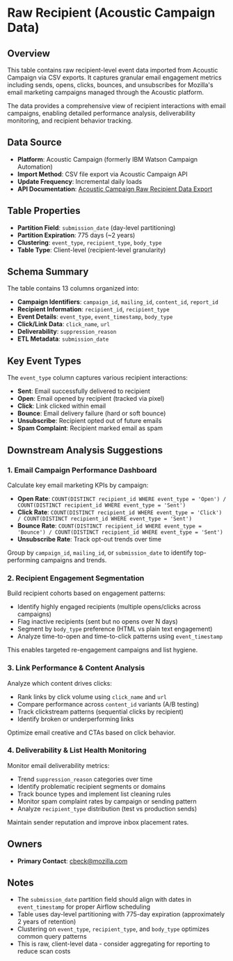 # Raw Recipient (Acoustic Campaign Data)

## Overview

This table contains raw recipient-level event data imported from Acoustic Campaign via CSV exports. It captures granular email engagement metrics including sends, opens, clicks, bounces, and unsubscribes for Mozilla's email marketing campaigns managed through the Acoustic platform.

The data provides a comprehensive view of recipient interactions with email campaigns, enabling detailed performance analysis, deliverability monitoring, and recipient behavior tracking.

## Data Source

- **Platform**: Acoustic Campaign (formerly IBM Watson Campaign Automation)
- **Import Method**: CSV file export via Acoustic Campaign API
- **Update Frequency**: Incremental daily loads
- **API Documentation**: [Acoustic Campaign Raw Recipient Data Export](https://developer.goacoustic.com/acoustic-campaign/reference/rawrecipientdataexport)

## Table Properties

- **Partition Field**: `submission_date` (day-level partitioning)
- **Partition Expiration**: 775 days (~2 years)
- **Clustering**: `event_type`, `recipient_type`, `body_type`
- **Table Type**: Client-level (recipient-level granularity)

## Schema Summary

The table contains 13 columns organized into:

- **Campaign Identifiers**: `campaign_id`, `mailing_id`, `content_id`, `report_id`
- **Recipient Information**: `recipient_id`, `recipient_type`
- **Event Details**: `event_type`, `event_timestamp`, `body_type`
- **Click/Link Data**: `click_name`, `url`
- **Deliverability**: `suppression_reason`
- **ETL Metadata**: `submission_date`

## Key Event Types

The `event_type` column captures various recipient interactions:
- **Sent**: Email successfully delivered to recipient
- **Open**: Email opened by recipient (tracked via pixel)
- **Click**: Link clicked within email
- **Bounce**: Email delivery failure (hard or soft bounce)
- **Unsubscribe**: Recipient opted out of future emails
- **Spam Complaint**: Recipient marked email as spam

## Downstream Analysis Suggestions

### 1. Email Campaign Performance Dashboard
Calculate key email marketing KPIs by campaign:
- **Open Rate**: `COUNT(DISTINCT recipient_id WHERE event_type = 'Open') / COUNT(DISTINCT recipient_id WHERE event_type = 'Sent')`
- **Click Rate**: `COUNT(DISTINCT recipient_id WHERE event_type = 'Click') / COUNT(DISTINCT recipient_id WHERE event_type = 'Sent')`
- **Bounce Rate**: `COUNT(DISTINCT recipient_id WHERE event_type = 'Bounce') / COUNT(DISTINCT recipient_id WHERE event_type = 'Sent')`
- **Unsubscribe Rate**: Track opt-out trends over time

Group by `campaign_id`, `mailing_id`, or `submission_date` to identify top-performing campaigns and trends.

### 2. Recipient Engagement Segmentation
Build recipient cohorts based on engagement patterns:
- Identify highly engaged recipients (multiple opens/clicks across campaigns)
- Flag inactive recipients (sent but no opens over N days)
- Segment by `body_type` preference (HTML vs plain text engagement)
- Analyze time-to-open and time-to-click patterns using `event_timestamp`

This enables targeted re-engagement campaigns and list hygiene.

### 3. Link Performance & Content Analysis
Analyze which content drives clicks:
- Rank links by click volume using `click_name` and `url`
- Compare performance across `content_id` variants (A/B testing)
- Track clickstream patterns (sequential clicks by recipient)
- Identify broken or underperforming links

Optimize email creative and CTAs based on click behavior.

### 4. Deliverability & List Health Monitoring
Monitor email deliverability metrics:
- Trend `suppression_reason` categories over time
- Identify problematic recipient segments or domains
- Track bounce types and implement list cleaning rules
- Monitor spam complaint rates by campaign or sending pattern
- Analyze `recipient_type` distribution (test vs production sends)

Maintain sender reputation and improve inbox placement rates.

## Owners

- **Primary Contact**: cbeck@mozilla.com

## Notes

- The `submission_date` partition field should align with dates in `event_timestamp` for proper Airflow scheduling
- Table uses day-level partitioning with 775-day expiration (approximately 2 years of retention)
- Clustering on `event_type`, `recipient_type`, and `body_type` optimizes common query patterns
- This is raw, client-level data - consider aggregating for reporting to reduce scan costs

